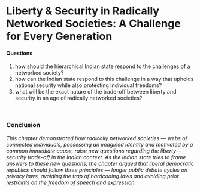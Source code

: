 # Liberty & Security in Radically Networked Societies: A Challenge for Every Generation

#### Questions
1. how should the hierarchical Indian state respond to the challenges of a networked society?
2. how can the Indian state respond to this challenge in a way that upholds national security while also protecting individual freedoms?
3. what will be the exact nature of the trade-off between liberty and security in an age of radically networked societies?


<br/>

### Conclusion
*This chapter demonstrated how radically networked societies — webs of connected individuals, possessing an imagined identity and motivated by a common immediate cause, raise new questions regarding the liberty—security trade-off in the Indian context. As the Indian state tries to frame answers to these new questions, the chapter argued that liberal democratic republics should follow three principles — longer public debate cycles on privacy laws, avoiding the trap of hardcoding laws and avoiding prior restraints on the freedom of speech and expression.*


